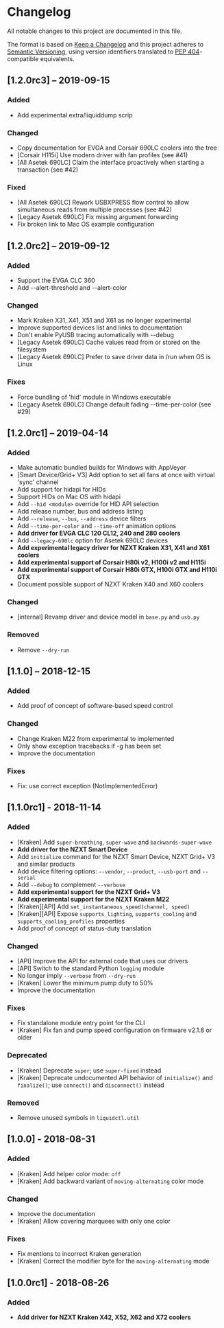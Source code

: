 # Changelog

All notable changes to this project are documented in this file.

The format is based on [Keep a Changelog](http://keepachangelog.com/en/1.0.0/) and this project adheres to [Semantic Versioning](http://semver.org/spec/v2.0.0.html), using version identifiers translated to [PEP 404](https://www.python.org/dev/peps/pep-0440/#semantic-versioning)-compatible equivalents.

## [1.2.0rc3] – 2019-09-15
### Added
 - Add experimental extra/liquiddump scrip
### Changed
 - Copy documentation for EVGA and Corsair 690LC coolers into the tree
 - [Corsair H115i] Use modern driver with fan profiles (see #41)
 - [All Asetek 690LC] Claim the interface proactively when starting a transaction (see #42)
### Fixed
 - [All Asetek 690LC] Rework USBXPRESS flow control to allow simultaneous reads from multiple processes (see #42)
 - [Legacy Asetek 690LC] Fix missing argument forwarding
 - Fix broken link to Mac OS example configuration

## [1.2.0rc2] – 2019-09-12
### Added
 - Support the EVGA CLC 360
 - Add --alert-threshold and --alert-color
### Changed
 - Mark Kraken X31, X41, X51 and X61 as no longer experimental
 - Improve supported devices list and links to documentation
 - Don't enable PyUSB tracing automatically with --debug
 - [Legacy Asetek 690LC] Cache values read from or stored on the filesystem
 - [Legacy Asetek 690LC] Prefer to save driver data in /run when OS is Linux
### Fixes
 - Force bundling of 'hid' module in Windows executable
 - [Legacy Asetek 690LC] Change default fading --time-per-color (see #29)

## [1.2.0rc1] – 2019-04-14
### Added
 - Make automatic bundled builds for Windows with AppVeyor
 - [Smart Device/Grid+ V3] Add option to set all fans at once with virtual 'sync' channel
 - Add support for hidapi for HIDs
 - Support HIDs on Mac OS with hidapi
 - Add `--hid <module>` override for HID API selection
 - Add release number, bus and address listing
 - Add `--release`, `--bus`, `--address` device filters
 - Add `--time-per-color` and `--time-off` animation options
 - **Add driver for EVGA CLC 120 CL12, 240 and 280 coolers**
 - Add `--legacy-690lc` option for Asetek 690LC devices
 - **Add experimental legacy driver for NZXT Kraken X31, X41 and X61 coolers**
 - **Add experimental support of Corsair H80i v2, H100i v2 and H115i**
 - **Add experimental support of Corsair H80i GTX, H100i GTX and H110i GTX**
 - Document possible support of NZXT Kraken X40 and X60 coolers
### Changed
 - [internal] Revamp driver and device model in `base.py` and `usb.py`
### Removed
 - Remove `--dry-run`

## [1.1.0] – 2018-12-15
### Added
 - Add proof of concept of software-based speed control
### Changed
 - Change Kraken M22 from experimental to implemented
 - Only show exception tracebacks if -g has been set
 - Improve the documentation
### Fixes
 - Fix: use correct exception (NotImplementedError)

## [1.1.0rc1] - 2018-11-14
### Added
 - [Kraken] Add `super-breathing`, `super-wave` and `backwards-super-wave`
 - **Add driver for the NZXT Smart Device**
 - Add `initialize` command for the NZXT Smart Device, NZXT Grid+ V3 and similar products
 - Add device filtering options: `--vendor`, `--product`, `--usb-port` and `--serial`
 - Add `--debug` to complement `--verbose`
 - **Add experimental support for the NZXT Grid+ V3**
 - **Add experimental support for the NZXT Kraken M22**
 - [Kraken][API] Add `set_instantaneous_speed(channel, speed)`
 - [Kraken][API] Expose `supports_lighting`, `supports_cooling` and `supports_cooling_profiles` properties
 - Add proof of concept of status-duty translation
### Changed
 - [API] Improve the API for external code that uses our drivers
 - [API] Switch to the standard Python `logging` module
 - No longer imply `--verbose` from `--dry-run`
 - [Kraken] Lower the minimum pump duty to 50%
 - Improve the documentation
### Fixes
 - Fix standalone module entry point for the CLI
 - [Kraken] Fix fan and pump speed configuration on firmware v2.1.8 or older
### Deprecated
 - [Kraken] Deprecate `super`; use `super-fixed` instead
 - [Kraken] Deprecate undocumented API behavior of `initialize()` and `finalize()`; use `connect()` and `disconnect()` instead
### Removed
 - Remove unused symbols in `liquidctl.util`

## [1.0.0] - 2018-08-31
### Added
 - [Kraken] Add helper color mode: `off`
 - [Kraken] Add backward variant of `moving-alternating` color mode
### Changed
 - Improve the documentation
 - [Kraken] Allow covering marquees with only one color
### Fixes
 - Fix mentions to incorrect Kraken generation
 - [Kraken] Correct the modifier byte for the `moving-alternating` mode

## [1.0.0rc1] - 2018-08-26
### Added
 - **Add driver for NZXT Kraken X42, X52, X62 and X72 coolers**

